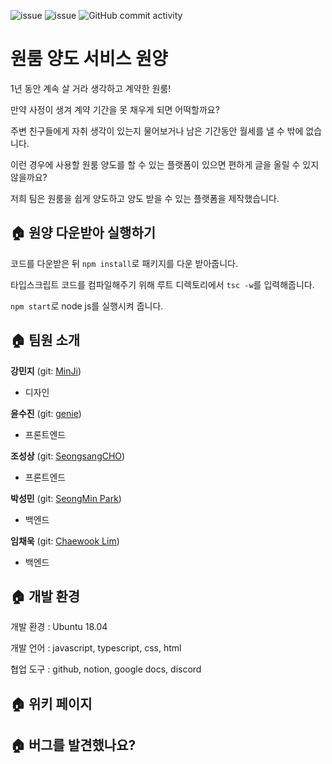 ![issue](https://img.shields.io/github/issues/won-yang/won-yang)
![issue](https://img.shields.io/github/issues-closed/won-yang/won-yang)
![GitHub commit activity](https://img.shields.io/github/commit-activity/m/won-yang/won-yang)

# 원룸 양도 서비스 원양

1년 동안 계속 살 거라 생각하고 계약한 원룸! 

만약 사정이 생겨 계약 기간을 못 채우게 되면 어떡할까요? 

주변 친구들에게 자취 생각이 있는지 물어보거나 남은 기간동안 월세를 낼 수 밖에 없습니다.

이런 경우에 사용할 원룸 양도를 할 수 있는 플랫폼이 있으면 편하게 글을 올릴 수 있지 않을까요?

저희 팀은 원룸을 쉽게 양도하고 양도 받을 수 있는 플랫폼을 제작했습니다.

## 🏠 원양 다운받아 실행하기

코드를 다운받은 뒤 `npm install`로 패키지를 다운 받아줍니다.

타입스크립트 코드를 컴파일해주기 위해 루트 디렉토리에서 `tsc -w`를 입력해줍니다.

`npm start`로 node js를 실행시켜 줍니다. 

## 🏠 팀원 소개

**강민지** (git: [MinJi](https://github.com/Seeeeerial))

- 디자인

**윤수진** (git: [genie](https://github.com/blingblin-g))

- 프론트엔드

**조성상** (git: [SeongsangCHO](https://github.com/SeongsangCHO))

- 프론트엔드

**박성민** (git: [SeongMin Park](https://github.com/mimseong))

- 백엔드

**임채욱** (git: [Chaewook Lim](https://github.com/rockpell))

- 백엔드

## 🏠 개발 환경
개발 환경 : Ubuntu 18.04

개발 언어 : javascript, typescript, css, html

협업 도구 : github, notion, google docs, discord

## 🏠 위키 페이지

## 🏠 버그를 발견했나요?
